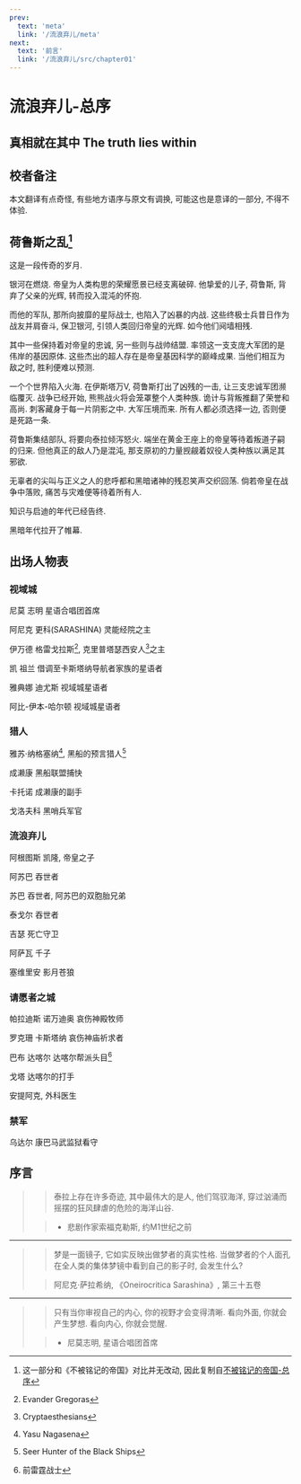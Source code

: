 ```yaml
---
prev:
  text: 'meta'
  link: '/流浪弃儿/meta'
next:
  text: '前言'
  link: '/流浪弃儿/src/chapter01'
---
```


# 流浪弃儿-总序

## 真相就在其中 The truth lies within

## 校者备注

本文翻译有点奇怪, 有些地方语序与原文有调换, 可能这也是意译的一部分, 不得不体验.

## 荷鲁斯之乱[^0]

这是一段传奇的岁月.

银河在燃烧. 帝皇为人类构思的荣耀愿景已经支离破碎. 他挚爱的儿子, 荷鲁斯, 背弃了父亲的光辉, 转而投入混沌的怀抱.

而他的军队, 那所向披靡的星际战士, 也陷入了凶暴的内战. 这些终极士兵昔日作为战友并肩奋斗, 保卫银河, 引领人类回归帝皇的光辉. 如今他们阋墙相残.

其中一些保持着对帝皇的忠诚, 另一些则与战帅结盟. 率领这一支支庞大军团的是伟岸的基因原体. 这些杰出的超人存在是帝皇基因科学的巅峰成果. 当他们相互为敌之时, 胜利便难以预测.

一个个世界陷入火海. 在伊斯塔万V, 荷鲁斯打出了凶残的一击, 让三支忠诚军团濒临覆灭. 战争已经开始, 熊熊战火将会笼罩整个人类种族. 诡计与背叛推翻了荣誉和高尚. 刺客藏身于每一片阴影之中. 大军压境而来. 所有人都必须选择一边, 否则便是死路一条.

荷鲁斯集结部队, 将要向泰拉倾泻怒火. 端坐在黄金王座上的帝皇等待着叛道子嗣的归来. 但他真正的敌人乃是混沌, 那支原初的力量觊觎着奴役人类种族以满足其邪欲.

无辜者的尖叫与正义之人的悲呼都和黑暗诸神的残忍笑声交织回荡. 倘若帝皇在战争中落败, 痛苦与灾难便等待着所有人.

知识与启迪的年代已经告终.

黑暗年代拉开了帷幕.

## 出场人物表

### 视域城

尼莫 志明 星语合唱团首席

阿尼克 更科(SARASHINA) 灵能经院之主

伊万德 格雷戈拉斯[^1], 克里普塔瑟西安人[^2]之主

凯 祖兰 借调至卡斯塔纳导航者家族的星语者

雅典娜 迪尤斯 视域城星语者

阿比-伊本-哈尔顿 视域城星语者

### 猎人

雅苏·纳格塞纳[^3], 黑船的预言猎人[^4]

成濑康 黑船联盟捕快

卡托诺 成濑康的副手

戈洛夫科 黑哨兵军官

### 流浪弃儿

阿根图斯 凯隆, 帝皇之子

阿苏巴 吞世者

苏巴 吞世者, 阿苏巴的双胞胎兄弟

泰戈尔 吞世者

吉瑟 死亡守卫

阿萨瓦 千子

塞维里安 影月苍狼

### 请愿者之城

帕拉迪斯 诺万迪奥 哀伤神殿牧师

罗克珊 卡斯塔纳 哀伤神庙祈求者

巴布 达喀尔 达喀尔帮派头目[^5]

戈塔 达喀尔的打手

安提阿克, 外科医生

### 禁军

乌达尔 康巴马武监狱看守

## 序言

> > 泰拉上存在许多奇迹, 其中最伟大的是人, 他们驾驭海洋, 穿过汹涌而摇摆的狂风肆虐的危险的海洋山谷.
>
> > - 悲剧作家索福克勒斯, 约M1世纪之前

--------

> > 梦是一面镜子, 它如实反映出做梦者的真实性格. 当做梦者的个人面孔在全人类的集体梦镜中看到自己的影子时, 会发生什么?
>
> > 阿尼克·萨拉希纳, 《Oneirocritica Sarashina》, 第三十五卷

--------

> > 只有当你审视自己的内心, 你的视野才会变得清晰. 看向外面, 你就会产生梦想. 看向内心, 你就会觉醒.
>
> > - 尼莫志明, 星语合唱团首席

[^0]: 这一部分和《不被铭记的帝国》对比并无改动, 因此复制自[不被铭记的帝国-总序](/不被铭记的帝国/base)

[^1]: Evander Gregoras

[^2]: Cryptaesthesians

[^3]: Yasu Nagasena

[^4]: Seer Hunter of the Black Ships

[^5]: 前雷霆战士
